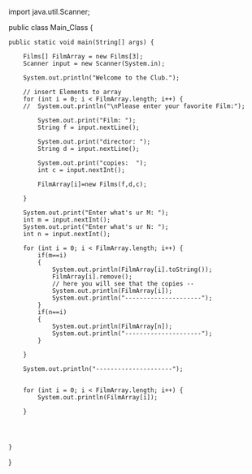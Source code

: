 import java.util.Scanner;


public class Main_Class {

	public static void main(String[] args) {
	
		Films[] FilmArray = new Films[3];
		Scanner input = new Scanner(System.in);
		
		System.out.println("Welcome to the Club.");
		
		// insert Elements to array
		for (int i = 0; i < FilmArray.length; i++) {
		//	System.out.println("\nPlease enter your favorite Film:");
			
			System.out.print("Film: ");
			String f = input.nextLine();
			
			System.out.print("director: ");
			String d = input.nextLine();
			
			System.out.print("copies:  ");
			int c = input.nextInt();
			
			FilmArray[i]=new Films(f,d,c);
					
		}
		
		System.out.print("Enter what's ur M: ");
		int m = input.nextInt();
		System.out.print("Enter what's ur N: ");
		int n = input.nextInt();
		
		for (int i = 0; i < FilmArray.length; i++) {
			if(m==i)
			{
				System.out.println(FilmArray[i].toString());
				FilmArray[i].remove();
				// here you will see that the copies -- 
				System.out.println(FilmArray[i]);
				System.out.println("---------------------");
			}
			if(n==i)
			{
				System.out.println(FilmArray[n]);
				System.out.println("---------------------");
			}
			
		}
		
		System.out.println("---------------------");
		
		
		for (int i = 0; i < FilmArray.length; i++) {
			System.out.println(FilmArray[i]);
			
		}
		
		
		

	}
}

